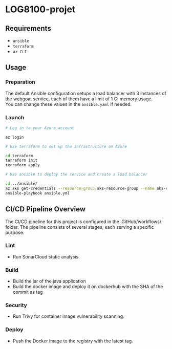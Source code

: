 # LOG8100-projet

## Requirements

- `ansible`
- `terraform`
- `az CLI`

## Usage

### Preparation

The default Ansible configuration setups a load balancer with 3 instances of the webgoat service, each of them have a limit of 1 Gi memory usage.\
You can change these values in the `ansible.yaml` if needed.

### Launch

```sh
# Log in to your Azure account

az login

# Use terraform to set up the infrastructure on Azure

cd terraform
terraform init
terraform apply

# Use ansible to deploy the service and create a load balancer

cd ../ansible/
az aks get-credentials --resource-group aks-resource-group --name aks-cluster --file ~/config
ansible-playbook ansible.yml


```

## CI/CD Pipeline Overview

The CI/CD pipeline for this project is configured in the .GitHub/workflows/ folder. The pipeline consists of several stages,
each serving a specific purpose.

### Lint

- Run SonarCloud static analysis.

### Build

- Build the jar of the java application
- Build the docker image and deploy it on dockerhub with the SHA of the commit as tag

### Security

- Run Trivy for container image vulnerability scanning.

### Deploy

- Push the Docker image to the registry with the latest tag.


